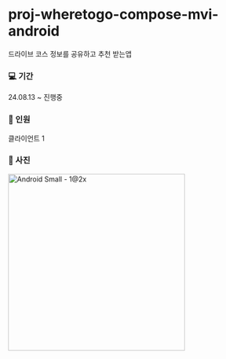 # proj-wheretogo-compose-mvi-android

드라이브 코스 정보를 공유하고 추천 받는앱

### 💻 기간    
24.08.13 ~ 진행중 <br>

### 🗿 인원     
클라이언트 1

### :iphone: 사진
<img width="360" alt="Android Small - 1@2x" src="https://github.com/user-attachments/assets/75c0d819-8a68-4392-88e1-ea3cb19855fd">
